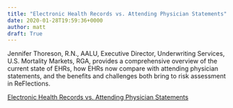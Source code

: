 ```yaml
---
title: "Electronic Health Records vs. Attending Physician Statements"
date: 2020-01-28T19:59:36+0000
author: matt
draft: True
---
```

Jennifer Thoreson, R.N., AALU, Executive Director, Underwriting Services, U.S. Mortality Markets, RGA, provides a comprehensive overview of the current state of EHRs, how EHRs now compare with attending physician statements, and the benefits and challenges both bring to risk assessment in ReFlections.
 

[ Electronic Health Records vs. Attending Physician Statements ]( https://rgare.com/knowledge-center/media/articles/electronic-health-records-vs.-attending-physician-statements )

